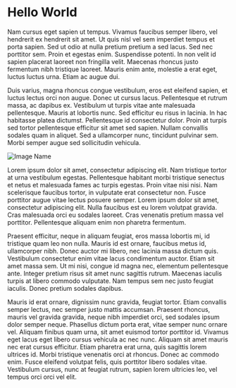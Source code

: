 # Hello World

Nam cursus eget sapien ut tempus. Vivamus faucibus semper libero, vel hendrerit ex hendrerit sit amet. Ut quis nisl vel sem imperdiet tempus et porta sapien. Sed ut odio at nulla pretium pretium a sed lacus. Sed nec porttitor sem. Proin et egestas enim. Suspendisse potenti. In non velit id sapien placerat laoreet non fringilla velit. Maecenas rhoncus justo fermentum nibh tristique laoreet. Mauris enim ante, molestie a erat eget, luctus luctus urna. Etiam ac augue dui.

Duis varius, magna rhoncus congue vestibulum, eros est eleifend sapien, et luctus lectus orci non augue. Donec ut cursus lacus. Pellentesque et rutrum massa, ac dapibus ex. Vestibulum ut turpis vitae ante malesuada pellentesque. Mauris at lobortis nunc. Sed efficitur eu risus in lacinia. In hac habitasse platea dictumst. Pellentesque id consectetur dolor. Proin at turpis sed tortor pellentesque efficitur sit amet sed sapien. Nullam convallis sodales quam in aliquet. Sed a ullamcorper nunc, tincidunt pulvinar sem. Morbi semper augue sed sollicitudin vehicula.

![Image Name](https://images.unsplash.com/flagged/photo-1572392640988-ba48d1a74457?ixlib=rb-1.2.1&auto=format&fit=crop&w=700&q=80)

Lorem ipsum dolor sit amet, consectetur adipiscing elit. Nam tristique tortor at urna vestibulum egestas. Pellentesque habitant morbi tristique senectus et netus et malesuada fames ac turpis egestas. Proin vitae nisi nisi. Nam scelerisque faucibus tortor, in vulputate erat consectetur non. Fusce porttitor augue vitae lectus posuere semper. Lorem ipsum dolor sit amet, consectetur adipiscing elit. Nulla faucibus est eu lorem volutpat gravida. Cras malesuada orci eu sodales laoreet. Cras venenatis pretium massa vel porttitor. Pellentesque aliquam enim non pharetra fermentum.

Praesent efficitur, neque in aliquam feugiat, eros massa lobortis mi, id tristique quam leo non nulla. Mauris id est ornare, faucibus metus id, ullamcorper nibh. Donec auctor mi libero, nec lacinia massa dictum quis. Vestibulum consectetur enim vitae lacus condimentum auctor. Etiam sit amet massa sem. Ut mi nisi, congue id magna nec, elementum pellentesque ante. Integer pretium risus sit amet nunc sagittis rutrum. Maecenas iaculis turpis at libero commodo vulputate. Nam tempus sem nec justo feugiat iaculis. Donec pretium sodales dapibus.

Mauris id erat ornare, dignissim nunc gravida, feugiat tortor. Etiam convallis semper lectus, nec semper justo mattis accumsan. Praesent rhoncus, mauris vel gravida gravida, neque nibh imperdiet orci, sed sodales ipsum dolor semper neque. Phasellus dictum porta erat, vitae semper nunc ornare vel. Aliquam finibus quam urna, sit amet euismod tortor porttitor id. Vivamus eget lacus eget libero cursus vehicula ac nec nunc. Aliquam sit amet mauris nec erat cursus efficitur. Etiam pharetra erat urna, quis sagittis lorem ultrices id. Morbi tristique venenatis orci at rhoncus. Donec ac commodo enim. Fusce eleifend volutpat felis, quis porttitor libero sodales vitae. Vestibulum cursus, nunc at feugiat rutrum, sapien lorem ultricies leo, vel tempus orci orci vel elit.
